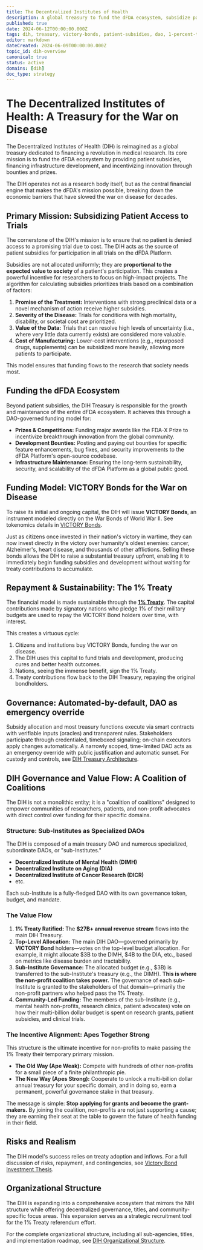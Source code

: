 ```yaml
---
title: The Decentralized Institutes of Health
description: A global treasury to fund the dFDA ecosystem, subsidize patient trial participation, and accelerate the war on disease through innovative financial instruments like VICTORY Bonds.
published: true
date: 2024-06-12T00:00:00.000Z
tags: dih, treasury, victory-bonds, patient-subsidies, dao, 1-percent-treaty, dfda
editor: markdown
dateCreated: 2024-06-09T00:00:00.000Z
topic_id: dih-overview
canonical: true
status: active
domains: [dih]
doc_type: strategy
---
```


# The Decentralized Institutes of Health: A Treasury for the War on Disease

The Decentralized Institutes of Health (DIH) is reimagined as a global treasury dedicated to financing a revolution in medical research. Its core mission is to fund the dFDA ecosystem by providing patient subsidies, financing infrastructure development, and incentivizing innovation through bounties and prizes.

The DIH operates not as a research body itself, but as the central financial engine that makes the dFDA's mission possible, breaking down the economic barriers that have slowed the war on disease for decades.

## Primary Mission: Subsidizing Patient Access to Trials

The cornerstone of the DIH's mission is to ensure that no patient is denied access to a promising trial due to cost. The DIH acts as the source of patient subsidies for participation in all trials on the dFDA Platform.

Subsidies are not allocated uniformly; they are **proportional to the expected value to society** of a patient's participation. This creates a powerful incentive for researchers to focus on high-impact projects. The algorithm for calculating subsidies prioritizes trials based on a combination of factors:

1.  **Promise of the Treatment:** Interventions with strong preclinical data or a novel mechanism of action receive higher subsidies.
2.  **Severity of the Disease:** Trials for conditions with high mortality, disability, or societal cost are prioritized.
3.  **Value of the Data:** Trials that can resolve high levels of uncertainty (i.e., where very little data currently exists) are considered more valuable.
4.  **Cost of Manufacturing:** Lower-cost interventions (e.g., repurposed drugs, supplements) can be subsidized more heavily, allowing more patients to participate.

This model ensures that funding flows to the research that society needs most.

## Funding the dFDA Ecosystem

Beyond patient subsidies, the DIH Treasury is responsible for the growth and maintenance of the entire dFDA ecosystem. It achieves this through a DAO-governed funding model for:

*   **Prizes & Competitions:** Funding major awards like the FDA-X Prize to incentivize breakthrough innovation from the global community.
*   **Development Bounties:** Posting and paying out bounties for specific feature enhancements, bug fixes, and security improvements to the dFDA Platform's open-source codebase.
*   **Infrastructure Maintenance:** Ensuring the long-term sustainability, security, and scalability of the dFDA Platform as a global public good.

## Funding Model: VICTORY Bonds for the War on Disease

To raise its initial and ongoing capital, the DIH will issue **VICTORY Bonds**, an instrument modeled directly on the War Bonds of World War II. See tokenomics details in [VICTORY Bonds](./victory-bonds-tokenomics.md).

Just as citizens once invested in their nation's victory in wartime, they can now invest directly in the victory over humanity's oldest enemies: cancer, Alzheimer's, heart disease, and thousands of other afflictions. Selling these bonds allows the DIH to raise a substantial treasury upfront, enabling it to immediately begin funding subsidies and development without waiting for treaty contributions to accumulate.

## Repayment & Sustainability: The 1% Treaty

The financial model is made sustainable through the **[1% Treaty](1-percent-treaty.md)**. The capital contributions made by signatory nations who pledge 1% of their military budgets are used to repay the VICTORY Bond holders over time, with interest.

This creates a virtuous cycle:
1.  Citizens and institutions buy VICTORY Bonds, funding the war on disease.
2.  The DIH uses this capital to fund trials and development, producing cures and better health outcomes.
3.  Nations, seeing the immense benefit, sign the 1% Treaty.
4.  Treaty contributions flow back to the DIH Treasury, repaying the original bondholders.

## Governance: Automated-by-default, DAO as emergency override

Subsidy allocation and most treasury functions execute via smart contracts with verifiable inputs (oracles) and transparent rules. Stakeholders participate through credentialed, timeboxed signaling; on-chain executors apply changes automatically. A narrowly scoped, time-limited DAO acts as an emergency override with public justification and automatic sunset. For custody and controls, see [DIH Treasury Architecture](../../features/treasury/dih-treasury-architecture.md).

## DIH Governance and Value Flow: A Coalition of Coalitions

The DIH is not a monolithic entity; it is a "coalition of coalitions" designed to empower communities of researchers, patients, and non-profit advocates with direct control over funding for their specific domains.

### Structure: Sub-Institutes as Specialized DAOs

The DIH is composed of a main treasury DAO and numerous specialized, subordinate DAOs, or "sub-Institutes."

*   **Decentralized Institute of Mental Health (DIMH)**
*   **Decentralized Institute on Aging (DIA)**
*   **Decentralized Institute of Cancer Research (DICR)**
*   etc.

Each sub-Institute is a fully-fledged DAO with its own governance token, budget, and mandate.

### The Value Flow

1.  **1% Treaty Ratified:** The **$27B+ annual revenue stream** flows into the main DIH Treasury.
2.  **Top-Level Allocation:** The main DIH DAO—governed primarily by **VICTORY Bond** holders—votes on the top-level budget allocation. For example, it might allocate $3B to the DIMH, $4B to the DIA, etc., based on metrics like disease burden and tractability.
3.  **Sub-Institute Governance:** The allocated budget (e.g., $3B) is transferred to the sub-Institute's treasury (e.g., the DIMH). **This is where the non-profit coalition takes power.** The governance of each sub-Institute is granted to the stakeholders of that domain—primarily the non-profit partners who helped pass the 1% Treaty.
4.  **Community-Led Funding:** The members of the sub-Institute (e.g., mental health non-profits, research clinics, patient advocates) vote on how their multi-billion dollar budget is spent on research grants, patient subsidies, and clinical trials.

### The Incentive Alignment: Apes Together Strong

This structure is the ultimate incentive for non-profits to make passing the 1% Treaty their temporary primary mission.

*   **The Old Way (Ape Weak):** Compete with hundreds of other non-profits for a small piece of a finite philanthropic pie.
*   **The New Way (Apes Strong):** Cooperate to unlock a multi-billion dollar annual treasury for your specific domain, and in doing so, earn a permanent, powerful governance stake in that treasury.

The message is simple: **Stop applying for grants and become the grant-makers.** By joining the coalition, non-profits are not just supporting a cause; they are earning their seat at the table to govern the future of health funding in their field.

## Risks and Realism
The DIH model's success relies on treaty adoption and inflows. For a full discussion of risks, repayment, and contingencies, see [Victory Bond Investment Thesis](../../economic-models/victory-bond-investment-thesis.md#10-assessing-realism-risks-repayment-timeline-and-contingencies).

## Organizational Structure

The DIH is expanding into a comprehensive ecosystem that mirrors the NIH structure while offering decentralized governance,  titles, and community-specific focus areas. This expansion serves as a strategic recruitment tool for the 1% Treaty referendum effort.

For the complete organizational structure, including all sub-agencies,  titles, and implementation roadmap, see [DIH Organizational Structure](dih-organizational-structure.md).

